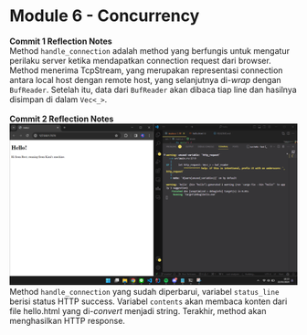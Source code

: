 # Module 6 - Concurrency #

**Commit 1 Reflection Notes**
<br>
Method `handle_connection` adalah method yang berfungis untuk mengatur perilaku server ketika mendapatkan connection request dari browser. Method menerima TcpStream, yang merupakan representasi connection antara local host dengan remote host, yang selanjutnya di-*wrap* dengan `BufReader`. Setelah itu, data dari `BufReader` akan dibaca tiap line dan hasilnya disimpan di dalam `Vec<_>`.
<br>
<br>
**Commit 2 Reflection Notes**
![Commit 2 screen capture](/assets/images/commit2.png)
<br>
Method `handle_connection` yang sudah diperbarui, variabel `status_line` berisi status HTTP success. Variabel `contents` akan membaca konten dari file hello.html yang di-*convert* menjadi string. Terakhir, method akan menghasilkan HTTP response.
